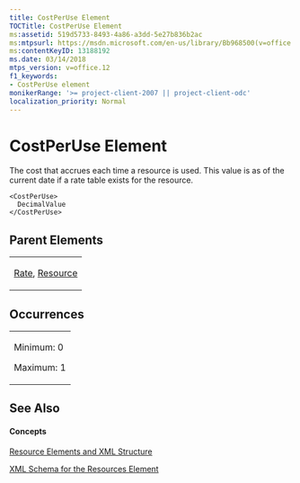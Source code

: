 ```yaml
---
title: CostPerUse Element
TOCTitle: CostPerUse Element
ms:assetid: 519d5733-8493-4a86-a3dd-5e27b836b2ac
ms:mtpsurl: https://msdn.microsoft.com/en-us/library/Bb968500(v=office.12)
ms:contentKeyID: 13188192
ms.date: 03/14/2018
mtps_version: v=office.12
f1_keywords:
- CostPerUse element
monikerRange: '>= project-client-2007 || project-client-odc'
localization_priority: Normal
---
```


# CostPerUse Element




The cost that accrues each time a resource is used. This value is as of the current date if a rate table exists for the resource.

    <CostPerUse>
      DecimalValue
    </CostPerUse>

## Parent Elements

<table>
<colgroup>
<col style="width: 100%" />
</colgroup>
<tbody>
<tr class="odd">
<td><p><a href="rate-element.md">Rate</a>, <a href="resource-element.md">Resource</a></p></td>
</tr>
</tbody>
</table>

## Occurrences

<table>
<colgroup>
<col style="width: 100%" />
</colgroup>
<tbody>
<tr class="odd">
<td><p>Minimum: 0</p>
<p>Maximum: 1</p></td>
</tr>
</tbody>
</table>

## See Also

#### Concepts

[Resource Elements and XML Structure](resource-elements-and-xml-structure.md)

[XML Schema for the Resources Element](xml-schema-for-the-resources-element.md)

